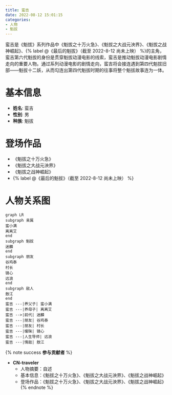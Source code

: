 ```yaml
---
title: 蛮吉
date: 2022-08-12 15:01:15
categories: 
- 人物
- 魁拔
---
```


<!-- 人物摘要 -->
蛮吉是《魁拔》系列作品中《魁拔之十万火急》、《魁拔之大战元泱界》、《魁拔之战神崛起》、{% label @《最后的魁拔》（截至 2022-8-12 尚未上映） %}的主角，蛮吉第六代魁拔的身份是贯穿魁拔动漫电影的线索，蛮吉是推动魁拔动漫电影剧情走向的重要人物。通过系列动漫电影的剧情走向，蛮吉将会接连遇到第四代魁拔旧部——魁拔十二妖，从而勾连出第四代魁拔时期的往事将整个魁拔故事连为一体。
<!-- more -->

<!-- 基本信息 -->
# 基本信息

- **姓名**: 蛮吉
- **性别**: 男
- **种族**: 魁拔

<!-- 登场作品 -->
# 登场作品

- 《魁拔之十万火急》
- 《魁拔之大战元泱界》
- 《魁拔之战神崛起》
- {% label @《最后的魁拔》（截至 2022-8-12 尚未上映） %}

<!-- 人物关系图 -->
# 人物关系图

```mermaid
graph LR
subgraph 亲属
蛮小满
离离艾
end
subgraph 魁拔
迷麟
end
subgraph 朋友
谷鸡泰
村长
镜心
远浪
end
subgraph 敌人
敖江
end
蛮吉 ---|养父子| 蛮小满
蛮吉 ---|养母子| 离离艾
蛮吉 -->|前代| 迷麟
蛮吉 ---|朋友| 谷鸡泰
蛮吉 ---|朋友| 村长
蛮吉 ---|暧昧| 镜心
蛮吉 ---|人生导师| 远浪
蛮吉 ---|情敌| 敖江
```


{% note success **参与贡献者** %}
- **CN-traveler**
    - 人物摘要：自述
    - 基本信息：《魁拔之十万火急》、《魁拔之大战元泱界》、《魁拔之战神崛起》
    - 登场作品：《魁拔之十万火急》、《魁拔之大战元泱界》、《魁拔之战神崛起》
{% endnote %}

